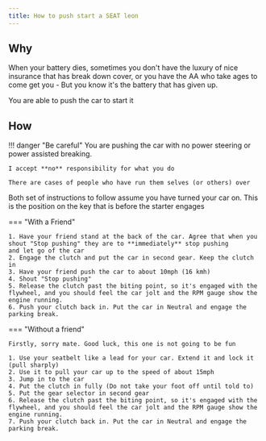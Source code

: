 ```yaml
---
title: How to push start a SEAT leon
---
```


## Why

When your battery dies, sometimes you don't have the luxury of nice insurance that has break down cover,
or you have the AA who take ages to come get you - But you know it's the battery that has given up.

You are able to push the car to start it

## How

!!! danger "Be careful"
    You are pushing the car with no power steering or power assisted breaking.

    I accept **no** responsibility for what you do

    There are cases of people who have run them selves (or others) over

Both set of instructions to follow assume you have turned your car on. This is the position on the key that is before the starter engages

=== "With a Friend"

    1. Have your friend stand at the back of the car. Agree that when you shout "Stop pushing" they are to **immediately** stop pushing
    and let go of the car
    2. Engage the clutch and put the car in second gear. Keep the clutch in
    3. Have your friend push the car to about 10mph (16 kmh)
    4. Shout "Stop pushing"
    5. Release the clutch past the biting point, so it's engaged with the flywheel, and you should feel the car jolt and the RPM gauge show the engine running.
    6. Push your clutch back in. Put the car in Neutral and engage the parking break.

=== "Without a friend"

    Firstly, sorry mate. Good luck, this one is not going to be fun

    1. Use your seatbelt like a lead for your car. Extend it and lock it (pull sharply)
    2. Use it to pull your car up to the speed of about 15mph
    3. Jump in to the car
    4. Put the clutch in fully (Do not take your foot off until told to)
    5. Put the gear selector in second gear
    6. Release the clutch past the biting point, so it's engaged with the flywheel, and you should feel the car jolt and the RPM gauge show the engine running.
    7. Push your clutch back in. Put the car in Neutral and engage the parking break.
